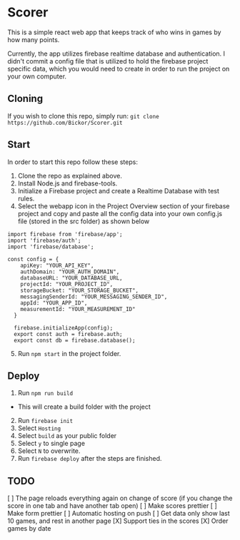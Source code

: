 # Scorer

This is a simple react web app that keeps track of who wins in games by how many points.

Currently, the app utilizes firebase realtime database and authentication. I didn't commit a config file that is utilized to hold the firebase project
specific data, which you would need to create in order to run the project on your own computer.

## Cloning

If you wish to clone this repo, simply run: `git clone https://github.com/Bickor/Scorer.git`

## Start

In order to start this repo follow these steps:
1. Clone the repo as explained above.
2. Install Node.js and firebase-tools.
3. Initialize a Firebase project and create a Realtime Database with test rules.
4. Select the webapp icon in the Project Overview section of your firebase project and copy and paste all the config data into your own config.js file 
(stored in the src folder) as shown below

```
import firebase from 'firebase/app';
import 'firebase/auth';
import 'firebase/database';

const config = {
    apiKey: "YOUR_API_KEY",
    authDomain: "YOUR_AUTH_DOMAIN",
    databaseURL: "YOUR_DATABASE_URL,
    projectId: "YOUR_PROJECT_ID",
    storageBucket: "YOUR_STORAGE_BUCKET",
    messagingSenderId: "YOUR_MESSAGING_SENDER_ID",
    appId: "YOUR_APP_ID",
    measurementId: "YOUR_MEASUREMENT_ID"
  }

  firebase.initializeApp(config);
  export const auth = firebase.auth;
  export const db = firebase.database();
```

5. Run `npm start` in the project folder.

## Deploy
1. Run `npm run build`
  - This will create a build folder with the project
2. Run `firebase init`
3. Select `Hosting`
4. Select `build` as your public folder
5. Select `y` to single page
6. Select `N` to overwrite.
7. Run `firebase deploy` after the steps are finished.

## TODO
[ ] The page reloads everything again on change of score (if you change the score in one tab and have another tab open)
[ ] Make scores prettier
[ ] Make form prettier
[ ] Automatic hosting on push
[ ] Get data only show last 10 games, and rest in another page
[X] Support ties in the scores
[X] Order games by date